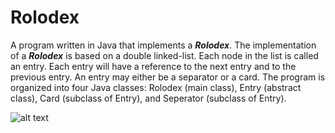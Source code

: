 # Rolodex
A program written in Java that implements a **_Rolodex_**. The implementation of a **_Rolodex_** is based on a double linked-list. Each node in the list
is called an entry. Each entry will have a reference to the next entry and to the previous entry. An entry may either be a separator or a card. The program is organized into four Java classes: Rolodex (main class), Entry (abstract class), Card (subclass of Entry), and Seperator (subclass of Entry).

![alt text](https://s7d9.scene7.com/is/image/NewellRubbermaid/Rolodex-Homepage-50-50-solid_02_desktop)


